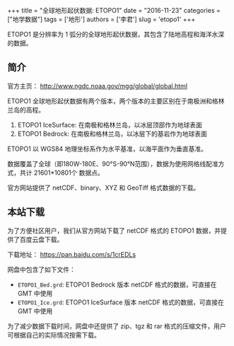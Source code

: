 +++
title = "全球地形起伏数据: ETOPO1"
date = "2016-11-23"
categories = ["地学数据"]
tags = ['地形']
authors = ['李君']
slug = 'etopo1'
+++

ETOPO1 是分辨率为 1 弧分的全球地形起伏数据，其包含了陆地高程和海洋水深的数据。

## 简介

官方主页： http://www.ngdc.noaa.gov/mgg/global/global.html

ETOPO1 全球地形起伏数据有两个版本，两个版本的主要区别在于南极洲和格林兰岛的高程。

1. ETOPO1 IceSurface: 在南极和格林兰岛，以冰层顶部作为地球表面
2. ETOPO1 Bedrock: 在南极和格林兰岛，以冰层下的基岩作为地球表面

ETOPO1 以 WGS84 地理坐标系作为水平基准，以海平面作为垂直基准。

数据覆盖了全球（即180W-180E、90°S-90°N范围），数据为使用网格线配准方式，共计 21601*10801个 数据点。

官方网站提供了 netCDF、binary、XYZ 和 GeoTiff 格式数据的下载。

## 本站下载

为了方便社区用户，我们从官方网站下载了 netCDF 格式的 ETOPO1 数据，并提供了百度云盘下载。

下载地址： https://pan.baidu.com/s/1crEDLs

网盘中包含了如下文件：

- `ETOPO1_Bed.grd`: ETOPO1 Bedrock 版本 netCDF 格式的数据，可直接在 GMT 中使用
- `ETOPO1_Ice.grd`: ETOPO1 IceSurface 版本 netCDF 格式的数据，可直接在 GMT 中使用

为了减少数据下载时间，网盘中还提供了 zip、tgz 和 rar 格式的压缩文件，用户可根据自己的实际情况按需下载。
